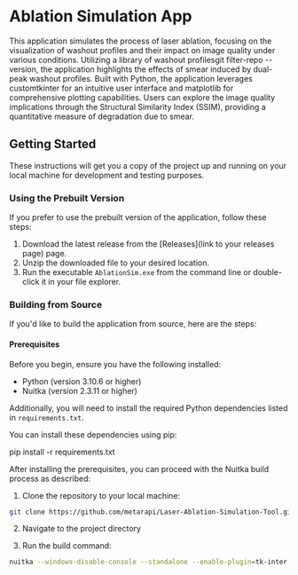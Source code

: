 # Ablation Simulation App

This application simulates the process of laser ablation, focusing on the visualization of washout profiles and their impact on image quality under various conditions. Utilizing a library of washout profilesgit filter-repo --version, the application highlights the effects of smear induced by dual-peak washout profiles. Built with Python, the application leverages customtkinter for an intuitive user interface and matplotlib for comprehensive plotting capabilities. Users can explore the image quality implications through the Structural Similarity Index (SSIM), providing a quantitative measure of degradation due to smear.

## Getting Started

These instructions will get you a copy of the project up and running on your local machine for development and testing purposes.

### Using the Prebuilt Version

If you prefer to use the prebuilt version of the application, follow these steps:

1. Download the latest release from the [Releases](link to your releases page) page.
2. Unzip the downloaded file to your desired location.
3. Run the executable `AblationSim.exe` from the command line or double-click it in your file explorer.

### Building from Source

If you'd like to build the application from source, here are the steps:

#### Prerequisites

Before you begin, ensure you have the following installed:
- Python (version 3.10.6 or higher)
- Nuitka (version 2.3.11 or higher)

Additionally, you will need to install the required Python dependencies listed in `requirements.txt`.

You can install these dependencies using pip:

pip install -r requirements.txt

After installing the prerequisites, you can proceed with the Nuitka build process as described:

1. Clone the repository to your local machine:

```bash
git clone https://github.com/metarapi/Laser-Ablation-Simulation-Tool.git
```

2. Navigate to the project directory

3. Run the build command:

```bash
nuitka --windows-disable-console --standalone --enable-plugin=tk-inter --windows-icon-from-ico=icon.ico --include-data-file=icon.ico=./icon.ico --include-data-file=RRs.npy=./RRs.npy --include-data-file=nuclideNames.npy=./nuclideNames.npy --include-data-file=fluenceLabels.npy=./fluenceLabels.npy --include-data-file=numericArray.npy=./numericArray.npy --include-data-file=washoutProfilesAll.npy=./washoutProfilesAll.npy --include-data-file=reshaped_array.npy=./reshaped_array.npy --include-data-file=Vermeer.csv=./Vermeer.csv --include-data-file=BPn.csv=./BPn.csv --include-data-file=cancel.png=./cancel.png AblationSim.py
```



